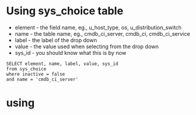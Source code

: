 # Using sys_choice table

* element - the field name, eg., u_host_type, os, u_distribution_switch
* name - the table name, eg., cmdb_ci_server, cmdb_ci, cmdb_ci_service
* label - the label of the drop down
* value - the value used when selecting from the drop down
* sys_id - you should know what this is by now

~~~
SELECT element, name, label, value, sys_id
from sys_choice
where inactive = false
and name = 'cmdb_ci_server'
~~~

# using
